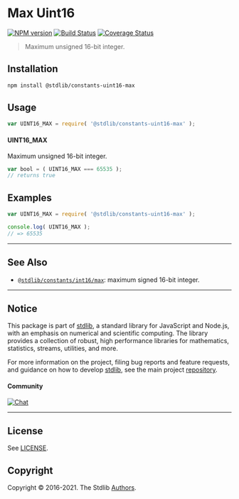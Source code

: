 <!--

@license Apache-2.0

Copyright (c) 2018 The Stdlib Authors.

Licensed under the Apache License, Version 2.0 (the "License");
you may not use this file except in compliance with the License.
You may obtain a copy of the License at

   http://www.apache.org/licenses/LICENSE-2.0

Unless required by applicable law or agreed to in writing, software
distributed under the License is distributed on an "AS IS" BASIS,
WITHOUT WARRANTIES OR CONDITIONS OF ANY KIND, either express or implied.
See the License for the specific language governing permissions and
limitations under the License.

-->

# Max Uint16

[![NPM version][npm-image]][npm-url] [![Build Status][test-image]][test-url] [![Coverage Status][coverage-image]][coverage-url] <!-- [![dependencies][dependencies-image]][dependencies-url] -->

> Maximum unsigned 16-bit integer.

<section class="installation">

## Installation

```bash
npm install @stdlib/constants-uint16-max
```

</section>

<section class="usage">

## Usage

```javascript
var UINT16_MAX = require( '@stdlib/constants-uint16-max' );
```

#### UINT16_MAX

Maximum unsigned 16-bit integer.

```javascript
var bool = ( UINT16_MAX === 65535 );
// returns true
```

</section>

<!-- /.usage -->

<section class="examples">

## Examples

<!-- TODO: better example -->

<!-- eslint no-undef: "error" -->

```javascript
var UINT16_MAX = require( '@stdlib/constants-uint16-max' );

console.log( UINT16_MAX );
// => 65535
```

</section>

<!-- /.examples -->

<!-- Section for related `stdlib` packages. Do not manually edit this section, as it is automatically populated. -->

<section class="related">

* * *

## See Also

-   <span class="package-name">[`@stdlib/constants/int16/max`][@stdlib/constants/int16/max]</span><span class="delimiter">: </span><span class="description">maximum signed 16-bit integer.</span>

</section>

<!-- /.related -->

<!-- Section for all links. Make sure to keep an empty line after the `section` element and another before the `/section` close. -->


<section class="main-repo" >

* * *

## Notice

This package is part of [stdlib][stdlib], a standard library for JavaScript and Node.js, with an emphasis on numerical and scientific computing. The library provides a collection of robust, high performance libraries for mathematics, statistics, streams, utilities, and more.

For more information on the project, filing bug reports and feature requests, and guidance on how to develop [stdlib][stdlib], see the main project [repository][stdlib].

#### Community

[![Chat][chat-image]][chat-url]

---

## License

See [LICENSE][stdlib-license].


## Copyright

Copyright &copy; 2016-2021. The Stdlib [Authors][stdlib-authors].

</section>

<!-- /.stdlib -->

<!-- Section for all links. Make sure to keep an empty line after the `section` element and another before the `/section` close. -->

<section class="links">

[npm-image]: http://img.shields.io/npm/v/@stdlib/constants-uint16-max.svg
[npm-url]: https://npmjs.org/package/@stdlib/constants-uint16-max

[test-image]: https://github.com/stdlib-js/constants-uint16-max/actions/workflows/test.yml/badge.svg
[test-url]: https://github.com/stdlib-js/constants-uint16-max/actions/workflows/test.yml

[coverage-image]: https://img.shields.io/codecov/c/github/stdlib-js/constants-uint16-max/main.svg
[coverage-url]: https://codecov.io/github/stdlib-js/constants-uint16-max?branch=main

<!--

[dependencies-image]: https://img.shields.io/david/stdlib-js/constants-uint16-max.svg
[dependencies-url]: https://david-dm.org/stdlib-js/constants-uint16-max/main

-->

[chat-image]: https://img.shields.io/gitter/room/stdlib-js/stdlib.svg
[chat-url]: https://gitter.im/stdlib-js/stdlib/

[stdlib]: https://github.com/stdlib-js/stdlib

[stdlib-authors]: https://github.com/stdlib-js/stdlib/graphs/contributors

[stdlib-license]: https://raw.githubusercontent.com/stdlib-js/constants-uint16-max/main/LICENSE

<!-- <related-links> -->

[@stdlib/constants/int16/max]: https://github.com/stdlib-js/constants-int16-max

<!-- </related-links> -->

</section>

<!-- /.links -->
